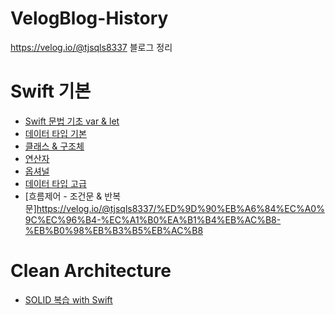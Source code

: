 # VelogBlog-History
https://velog.io/@tjsqls8337  블로그 정리


# Swift 기본
 - [Swift 문법 기초 var & let](https://velog.io/@tjsqls8337/Swift-%EB%AC%B8%EB%B2%95-%EA%B8%B0%EC%B4%88-var-let)
 - [데이터 타입 기본](https://velog.io/@tjsqls8337/%EB%8D%B0%EC%9D%B4%ED%84%B0-%ED%83%80%EC%9E%85-%EA%B8%B0%EB%B3%B8)
 - [클래스 & 구조체](https://velog.io/@tjsqls8337/%ED%81%B4%EB%9E%98%EC%8A%A4-%EA%B5%AC%EC%A1%B0%EC%B2%B4)
 - [연산자](https://velog.io/@tjsqls8337/%EC%97%B0%EC%82%B0%EC%9E%90)
 - [옵셔널](https://velog.io/@tjsqls8337/%EC%98%B5%EC%85%94%EB%84%90)
 - [데이터 타입 고급](https://velog.io/@tjsqls8337/%EB%8D%B0%EC%9D%B4%ED%84%B0-%ED%83%80%EC%9E%85-%EA%B3%A0%EA%B8%89)
 - [흐름제어 - 조건문 & 반복문]https://velog.io/@tjsqls8337/%ED%9D%90%EB%A6%84%EC%A0%9C%EC%96%B4-%EC%A1%B0%EA%B1%B4%EB%AC%B8-%EB%B0%98%EB%B3%B5%EB%AC%B8
# Clean Architecture
 - [SOLID 복습 with Swift](https://velog.io/@tjsqls8337/SOLID-%EB%B3%B5%EC%8A%B5-with-Swift)

